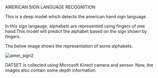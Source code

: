 AMERICAN SIGN LANGUAGE RECOGNITION

This is a deep model which detects the american hand sign language.

In this sign langauge, alphabets are represented using fingers of one hand.This model will predict the alphabet based on the sign shown by fingers.

The below image shows the representation of some alphabets.

![amer_sign2](https://user-images.githubusercontent.com/53928899/79650802-d41ae580-81ce-11ea-801d-474a933b0a66.png)

DATSET is collected using Microsoft Kinect camera and sensor. Now, the images also contain some depth information.

